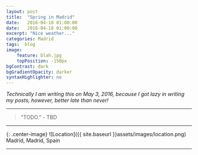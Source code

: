 ```yaml
---
layout: post
title:  "Spring in Madrid"
date:   2016-04-18 01:00:00
date:   2016-04-18 01:00:00
excerpt: "Nice weather..."
categories: Madrid
tags:  blog
image:
    feature: blah.jpg
    topPosition: -150px
bgContrast: dark
bgGradientOpacity: darker
syntaxHighlighter: no
---
```


*Technically I am writing this on May 3, 2016, because I got lazy in writing my posts, however, better late than never!*



<hr>

<blockquote class="largeQuote">"TODO." - TBD</blockquote>

<hr>

{: .center-image}
![Location]({{ site.baseurl }}assets/images/location.png) Madrid, Madrid, Spain

<hr>